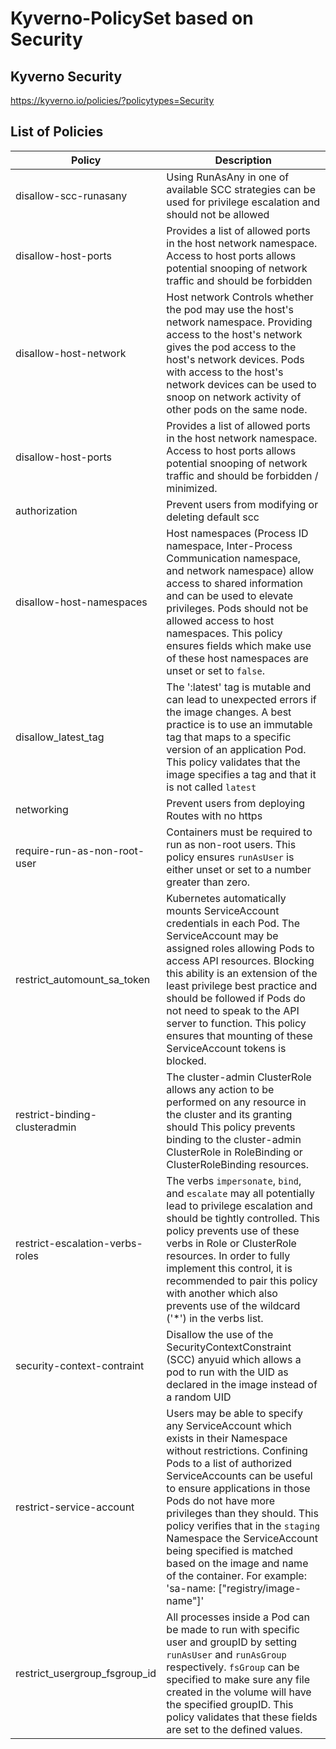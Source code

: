 # Kyverno-PolicySet based on Security

## Kyverno Security

https://kyverno.io/policies/?policytypes=Security


## List of Policies 

Policy                              | Description 
------------------------------------| ----------- 
disallow-scc-runasany               | Using RunAsAny in one of available SCC strategies can be used for privilege escalation and should not be allowed
disallow-host-ports                 | Provides a list of allowed ports in the host network namespace.  Access to host ports allows potential snooping of network traffic and should be forbidden
disallow-host-network               |  Host network Controls whether the pod may use the host's network namespace. Providing access to the host's network gives the pod access to the host's network devices. Pods with access to the host's network devices can be used to snoop on network activity of other pods on the same node.
disallow-host-ports                 |  Provides a list of allowed ports in the host network namespace. Access to host ports allows potential snooping of network traffic and should be forbidden / minimized.
authorization                       | Prevent users from modifying or deleting default scc
disallow-host-namespaces            | Host namespaces (Process ID namespace, Inter-Process Communication namespace, and network namespace) allow access to shared information and can be used to elevate privileges. Pods should not be allowed access to host namespaces. This policy ensures fields which make use of these host namespaces are unset or set to `false`.
disallow_latest_tag                 | The ':latest' tag is mutable and can lead to unexpected errors if the image changes. A best practice is to use an immutable tag that maps to a specific version of an application Pod. This policy validates that the image specifies a tag and that it is not called `latest`
networking                          | Prevent users from deploying Routes with no https 
require-run-as-non-root-user        | Containers must be required to run as non-root users. This policy ensures `runAsUser` is either unset or set to a number greater than zero.
restrict_automount_sa_token         | Kubernetes automatically mounts ServiceAccount credentials in each Pod. The ServiceAccount may be assigned roles allowing Pods to access API resources. Blocking this ability is an extension of the least privilege best practice and should be followed if Pods do not need to speak to the API server to function. This policy ensures that mounting of these ServiceAccount tokens is blocked.
restrict-binding-clusteradmin       |  The cluster-admin ClusterRole allows any action to be performed on any resource in the cluster and its granting  should This policy prevents binding to the cluster-admin ClusterRole in  RoleBinding or ClusterRoleBinding resources.
restrict-escalation-verbs-roles     |  The verbs `impersonate`, `bind`, and `escalate` may all potentially lead to  privilege escalation and should be tightly controlled. This policy prevents  use of these verbs in Role or ClusterRole resources. In order to  fully implement this control, it is recommended to pair this policy with another which  also prevents use of the wildcard ('*') in the verbs list.
security-context-contraint          |   Disallow the use of the SecurityContextConstraint (SCC) anyuid which allows a pod to run with the UID as declared in the image instead of a random UID
restrict-service-account            |   Users may be able to specify any ServiceAccount which exists in their Namespace without   restrictions. Confining Pods to a list of authorized ServiceAccounts can be useful to   ensure applications in those Pods do not have more privileges than they should.   This policy verifies that in the `staging` Namespace the ServiceAccount being   specified is matched based on the image and name of the container. For example:   'sa-name: ["registry/image-name"]' 
restrict_usergroup_fsgroup_id       |   All processes inside a Pod can be made to run with specific user and groupID   by setting `runAsUser` and `runAsGroup` respectively. `fsGroup` can be specified   to make sure any file created in the volume will have the specified groupID.   This policy validates that these fields are set to the defined values. 
